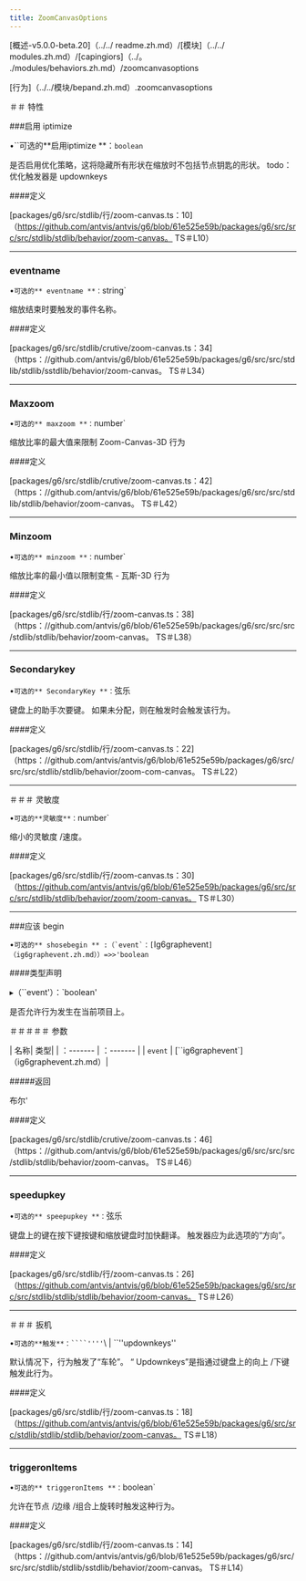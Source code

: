 ```yaml
---
title: ZoomCanvasOptions
---
```


[概述-v5.0.0-beta.20]（../../ readme.zh.md）/[模块]（../../ modules.zh.md）/[capingiors]（../。 ./modules/behaviors.zh.md）/zoomcanvasoptions

[行为]（../../模块/bepand.zh.md）.zoomcanvasoptions

＃＃ 特性

###启用 iptimize

•``可选的**启用iptimize **：`boolean`

是否启用优化策略，这将隐藏所有形状在缩放时不包括节点钥匙的形状。
todo：优化触发器是 updownkeys

####定义

[packages/g6/src/stdlib/行/zoom-canvas.ts：10]（https://github.com/antvis/antvis/g6/blob/61e525e59b/packages/g6/src/src/src/stdlib/stdlib/behavior/zoom-canvas。 TS＃L10）

---

### eventname

•`可选的** eventname **：`string`

缩放结束时要触发的事件名称。

####定义

[packages/g6/src/stdlib/crutive/zoom-canvas.ts：34]（https：//github.com/antvis/g6/blob/61e525e59b/packages/g6/src/src/stdlib/stdlib/sstdlib/behavior/zoom-canvas。 TS＃L34）

---

### Maxzoom

•`可选的** maxzoom **：`number`

缩放比率的最大值来限制 Zoom-Canvas-3D 行为

####定义

[packages/g6/src/stdlib/crutive/zoom-canvas.ts：42]（https：//github.com/antvis/g6/blob/61e525e59b/packages/g6/src/src/stdlib/stdlib/behavior/zoom-canvas。 TS＃L42）

---

### Minzoom

•`可选的** minzoom **：`number`

缩放比率的最小值以限制变焦 - 瓦斯-3D 行为

####定义

[packages/g6/src/stdlib/行/zoom-canvas.ts：38]（https：//github.com/antvis/g6/blob/61e525e59b/packages/g6/src/src/src/stdlib/stdlib/behavior/zoom-canvas。 TS＃L38）

---

### Secondarykey

•`可选的** SecondaryKey **：`弦乐

键盘上的助手次要键。 如果未分配，则在触发时会触发该行为。

####定义

[packages/g6/src/stdlib/行/zoom-canvas.ts：22]（https：//github.com/antvis/antvis/g6/blob/61e525e59b/packages/g6/src/src/src/stdlib/stdlib/behavior/zoom-com-canvas。 TS＃L22）

---

＃＃＃ 灵敏度

•`可选的**灵敏度**：`number`

缩小的灵敏度 /速度。

####定义

[packages/g6/src/stdlib/行/zoom-canvas.ts：30]（https://github.com/antvis/antvis/g6/blob/61e525e59b/packages/g6/src/src/src/stdlib/stdlib/behavior/zoom/zoom-canvas。 TS＃L30）

---

###应该 begin

•`` 可选的** shosebegin ** :（`event`：[ ``Ig6graphevent`]（ig6graphevent.zh.md））=>>'boolean`

####类型声明

▸（``event'）：`boolean'

是否允许行为发生在当前项目上。

＃＃＃＃＃ 参数

| 名称| 类型|
| ：------- | ：------- |
| `event` | [``ig6graphevent`]（ig6graphevent.zh.md）|

#####返回

布尔'

####定义

[packages/g6/src/stdlib/crutive/zoom-canvas.ts：46]（https：//github.com/antvis/g6/blob/61e525e59b/packages/g6/src/src/src/stdlib/stdlib/behavior/zoom-canvas。 TS＃L46）

---

### speedupkey

•`可选的** speepupkey **：`弦乐

键盘上的键在按下键按键和缩放键盘时加快翻译。 触发器应为此选项的“方向”。

####定义

[packages/g6/src/stdlib/行/zoom-canvas.ts：26]（https://github.com/antvis/antvis/g6/blob/61e525e59b/packages/g6/src/src/src/stdlib/stdlib/stdlib/behavior/zoom-canvas。 TS＃L26）

---

＃＃＃ 扳机

•` 可选的**触发**：````'''' `\ | ``''updownkeys''

默认情况下，行为触发了“车轮”。 “ Updownkeys”是指通过键盘上的向上 /下键触发此行为。

####定义

[packages/g6/src/stdlib/行/zoom-canvas.ts：18]（https://github.com/antvis/antvis/g6/blob/61e525e59b/packages/g6/src/src/stdlib/stdlib/stdlib/behavior/zoom-canvas。 TS＃L18）

---

### triggeronItems

•`可选的** triggeronItems **：`boolean`

允许在节点 /边缘 /组合上旋转时触发这种行为。

####定义

[packages/g6/src/stdlib/行/zoom-canvas.ts：14]（https：//github.com/antvis/antvis/g6/blob/61e525e59b/packages/g6/src/src/src/stdlib/stdlib/sstdlib/behavior/zoom-canvas。 TS＃L14）
